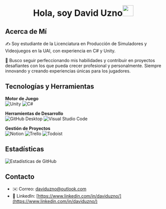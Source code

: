 <h1 align="center">Hola, soy David Uzno<img src="https://media.giphy.com/media/hvRJCLFzcasrR4ia7z/giphy.gif" width="35"></h1>

## Acerca de Mí
✍️ Soy estudiante de la Licenciatura en Producción de Simuladores y Videojuegos en la UAI, con experiencia en C# y Unity.

🎯 Busco seguir perfeccionando mis habilidades y contribuir en proyectos desafiantes con los que pueda crecer profesional y personalmente. Siempre innovando y creando experiencias únicas para los jugadores.

## Tecnologías y Herramientas
**Motor de Juego**<br>
![Unity](https://img.shields.io/badge/Unity-black?logo=unity&style=for-the-badge)
![C#](https://img.shields.io/badge/C%23-blue?logo=c-sharp&style=for-the-badge)

**Herramientas de Desarrollo**<br>
![GitHub Desktop](https://img.shields.io/badge/GitHub%20Desktop-6e5494?logo=github&style=for-the-badge)
![Visual Studio Code](https://img.shields.io/badge/VS%20Code-007ACC?logo=visualstudiocode&style=for-the-badge)

**Gestión de Proyectos**<br>
![Notion](https://img.shields.io/badge/Notion-000000?logo=notion&style=for-the-badge)
![Trello](https://img.shields.io/badge/Trello-0079BF?logo=trello&style=for-the-badge)
![Todoist](https://img.shields.io/badge/Todoist-FF3E3E?logo=todoist&style=for-the-badge)

## Estadísticas
![Estadísticas de GitHub](https://github-readme-stats.vercel.app/api?username=david-uzno&show_icons=true&theme=transparent&locale=es)

## Contacto
- ✉️ Correo: [daviduzno@outlook.com](mailto:daviduzno@outlook.com)
- 💼 LinkedIn: [https://www.linkedin.com/in/daviduzno/](https://www.linkedin.com/in/daviduzno/)
